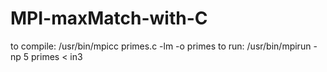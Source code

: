 # MPI-maxMatch-with-C
to compile: /usr/bin/mpicc primes.c -lm -o primes
to run: /usr/bin/mpirun -np 5 primes < in3
